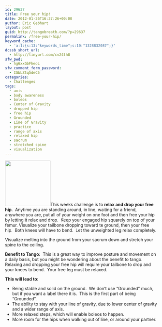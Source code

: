 ```yaml
---
id: 29637
title: Free your hip!
date: 2012-01-26T16:37:26+00:00
author: Eric Gebhart
layout: post
guid: http://tangobreath.com/?p=29637
permalink: /free-your-hip/
keyword_cache:
  - 'a:1:{s:13:"keywords_time";s:10:"1328832087";}'
dcssb_short_url:
  - http://tinyurl.com/cv24lh8
sfw_pwd:
  - hg6xxGbFheoL
sfw_comment_form_password:
  - IGbLZtq5deC5
categories:
  - Challenges
tags:
  - axis
  - body awareness
  - boleos
  - Center of Gravity
  - dropped hip
  - free hip
  - Grounded
  - Line of Gravity
  - practice
  - range of axis
  - relaxed hip
  - sacrum
  - stretched spine
  - visualization
---
```

<div>
  <a href="http://tangobreath.com/wp-content/uploads/2012/01/body_awareness_challenges.jpeg"><img class="alignleft size-thumbnail wp-image-34460" title="body_awareness_challenges" alt="" src="http://tangobreath.com/wp-content/uploads/2012/01/body_awareness_challenges-150x150.jpg" width="150" height="150" /></a>This weeks challenge is to <strong>relax and drop your free hip</strong>.  Anytime you are standing around, in line, waiting for a friend, anywhere you are, put all of your weight on one foot and then free your hip by letting it relax and drop.  Keep your engaged hip squarely on top of your femur. Visualize your tailbone dropping toward te ground, then your free hip.  Both knees will have to bend.  Let the unweighted leg relax completely.
</div>

<!--more-->

Visualize melting into the ground from your sacrum down and stretch your spine to the ceiling.

**Benefit to Tango:**  This is a great way to improve posture and movement on a daily basis, but you might be wondering about the benefit to tango.   Relaxing and dropping your free hip will require your tailbone to drop and your knees to bend.  Your free leg must be relaxed.

**This will lead to:**

  * Being stable and solid on the ground.  We don&#8217;t use &#8220;Grounded&#8221; much, but if you want a label there it is.  This is the first part of being &#8220;Grounded&#8221;.
  * The ability to stay with your line of gravity, due to lower center of gravity and a wider range of axis.
  * More relaxed steps, which will enable boleos to happen.
  * More room for the hips when walking out of line, or around your partner.

&nbsp;

&nbsp;